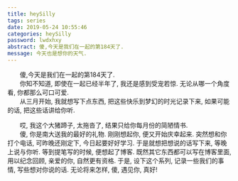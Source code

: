 ```yaml
---
title: heySilly
tags: series
date: 2019-05-24 10:55:46
categories: heySilly
password: lwdxhxy
abstract: 傻,今天是我们在一起的第184天了.
message: 今天也是想你的天气.
---
```

&emsp;&emsp;傻,今天是我们在一起的第184天了.  
　　你知不知道, 即使在一起已经半年了, 我还是感到受宠若惊. 无论从哪一个角度看, 你都那么可口可爱.  
　　从三月开始, 我就想写下点东西, 把这些快乐到梦幻的时光记录下来, 如果可能的话, 把这些话讲给你听.  

　　哎, 我这个大猪蹄子, 太拖沓了, 结果只给你每月份的简陋情书.  
　　傻, 你是南大送我的最好的礼物. 刚刚想起你, 便又开始庆幸起来. 突然想和你打个电话, 可昨晚还刚定下, 今日起要好好学习. 于是就想把想说的话写下来, 等晚上说与你听. 等到提笔写的时候, 便想起了博客. 既然其它东西都可以写在博客里面, 用以纪念回顾, 亲爱的你, 自然更有资格. 于是, 设下这个系列, 记录一些我们的事情, 写些想对你说的话.
无论将来怎样, 傻, 遇见你, 真好!
